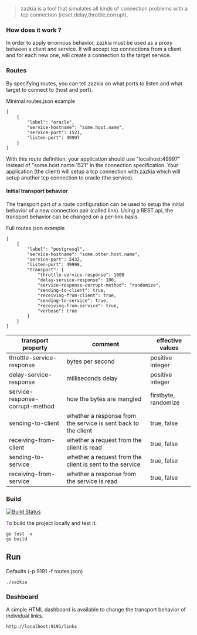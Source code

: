 > zazkia
is a tool that simulates all kinds of connection problems with a tcp connection (reset,delay,throttle,corrupt).


### How does it work ?
In order to apply errornous behavior, zazkia must be used as a proxy between a client and service.
It will accept tcp connections from a client and for each new one, will create a connection to the target service.

### Routes
By specifying routes, you can tell zazkia on what ports to listen and what target to connect to (host and port).

Minimal routes.json example

	[
	    {
	        "label": "oracle",
	        "service-hostname": "some.host.name",
	        "service-port": 1521,
	        "listen-port": 49997
	    }
	]

With this route definition, your application should use "localhost:49997" instead of "some.host.name:1521" in the connection specification.
Your application (the client) will setup a tcp connection with zazkia which will setup another tcp connection to oracle (the service).

#### Initial transport behavior
The transport part of a route configuration can be used to setup the initial behavior of a new connection pair (called link).
Using a REST api, the transport behavior can be changed on a per-link basis.

Full routes.json example

	[
	    {
	        "label": "postgresql",
	        "service-hostname": "some.other.host.name",
	        "service-port": 5432,
	        "listen-port": 49998,
	        "transport": {
				"throttle-service-response": 1000
				"delay-service-response": 100,
				"service-response-corrupt-method": "randomize",
				"sending-to-client": true,
				"receiving-from-client": true,
				"sending-to-service": true,
				"receiving-from-service": true,
				"verbose": true
	        }
	    }
	]

| transport property | comment | effective values |
|-----------|---------|--------|
| throttle-service-response | bytes per second | positive integer |
| delay-service-response | milliseconds delay | positive integer |
| service-response-corrupt-method | how the bytes are mangled | firstbyte, randomize |
| sending-to-client | whether a response from the service is sent back to the client | true, false |
| receiving-from-client | whether a request from the client is read | true, false |
| sending-to-service | whether a request from the client is sent to the service | true, false |
| receiving-from-service | whether a response from the service is read | true, false |

### Build
[![Build Status](https://drone.io/github.com/emicklei/zazkia/status.png?maxAge=600)](https://drone.io/github.com/emicklei/zazkia/latest)

To build the project locally and test it.

	go test -v
	go build

## Run

Defaults (-p 9191 -f routes.json)

	./zazkia

### Dashboard
A simple HTML dashboard is available to change the transport behavior of individual links.

	http://localhost:9191/links

